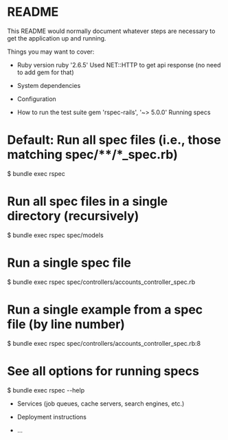 # README

This README would normally document whatever steps are necessary to get the
application up and running.

Things you may want to cover:

* Ruby version
ruby '2.6.5'
Used NET::HTTP to get api response (no need to add gem for that)
* System dependencies

* Configuration

* How to run the test suite
gem 'rspec-rails', '~> 5.0.0'
Running specs
# Default: Run all spec files (i.e., those matching spec/**/*_spec.rb)
$ bundle exec rspec

# Run all spec files in a single directory (recursively)
$ bundle exec rspec spec/models

# Run a single spec file
$ bundle exec rspec spec/controllers/accounts_controller_spec.rb

# Run a single example from a spec file (by line number)
$ bundle exec rspec spec/controllers/accounts_controller_spec.rb:8

# See all options for running specs
$ bundle exec rspec --help
* Services (job queues, cache servers, search engines, etc.)

* Deployment instructions

* ...
